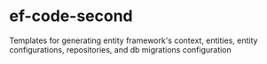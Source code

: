 ef-code-second
==============

Templates for generating entity framework's context, entities, entity configurations, repositories, and db migrations configuration